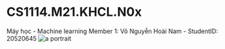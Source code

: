 # CS1114.M21.KHCL.N0x
Máy học - Machine learning
Member 1: Võ Nguyễn Hoài Nam - StudentID: 20520645
![a portrait](https://user-images.githubusercontent.com/81870096/162102575-f9d58d59-118c-4251-97f4-12ba4064f04b.jpg)
